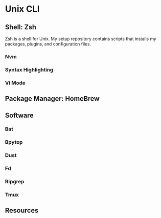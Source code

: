 # Unix CLI

## Shell: Zsh

Zsh is a shell for Unix. My setup repository contains scripts that installs my packages, plugins, and configuration files.

### Nvm

### Syntax Highlighting

### Vi Mode

## Package Manager: HomeBrew

## Software

### Bat

### Bpytop

### Dust

### Fd

### Ripgrep

### Tmux

## Resources
